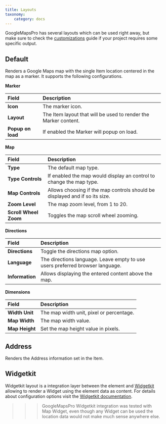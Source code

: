 ```yaml
---
title: Layouts
taxonomy:
    category: docs
---
```


GoogleMapsPro has several layouts which can be used right away, but make sure to check the [customizations](http://documentation.zoolanders.com/googlemapspro/advanced/customizations) guide if your project requires some specific output.

## Default

Renders a Google Maps map with the single Item location centered in the map as a marker. It supports the following configurations.

**Marker**

| Field       | Description |
| :---------- | :---------- |
| **Icon** | The marker icon. |
| **Layout** | The Item layout that will be used to render the Marker content. |
| **Popup on load** | If enabled the Marker will popup on load. |

**Map**

| Field       | Description |
| :---------- | :---------- |
| **Type** | The default map type. |
| **Type Controls** | If enabled the map would display an control to change the map type. |
| **Map Controls** | Allows choosing if the map controls should be displayed and if so its size. |
| **Zoom Level** | The map zoom level, from 1 to 20. |
| **Scroll Wheel Zoom** | Toggles the map scroll wheel zooming. |

**Directions**

| Field       | Description |
| :---------- | :---------- |
| **Directions** | Toggle the directions map option. |
| **Language** | The directions language. Leave empty to use users preferred browser language. |
| **Information** | Allows displaying the entered content above the map. |

**Dimensions**

| Field       | Description |
| :---------- | :---------- |
| **Width Unit** | The map width unit, pixel or percentage. |
| **Map Width** | The map width value. |
| **Map Height** | Set the map height value in pixels. |

## Address

Renders the Address information set in the Item.

## Widgetkit

Widgetkit layout is a integration layer between the element and [Widgetkit](http://yootheme.com/widgetkit) allowing to render a Widget using the element data as content. For details about configuration options visit the [Widgetkit documentation](http://yootheme.com/widgetkit/documentation).

>>> GoogleMapsPro Widgetkit integration was tested with Map Widget, even though any Widget can be used the location data would not make much sense anywhere else.
